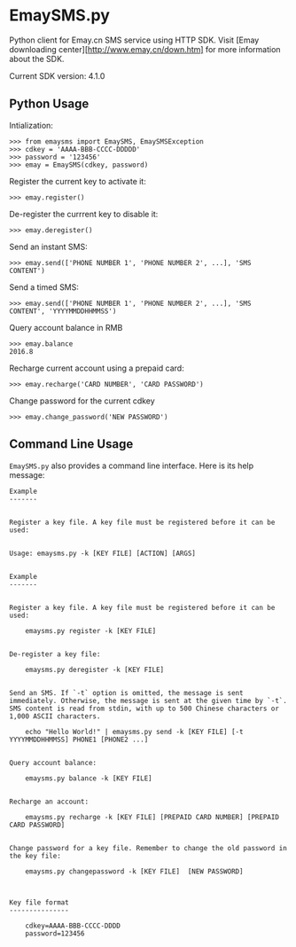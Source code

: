 EmaySMS.py
==========

Python client for Emay.cn SMS service using HTTP SDK. Visit [Emay downloading center][http://www.emay.cn/down.htm] for more information about the SDK. 

Current SDK version: 4.1.0




Python Usage
------------


Intialization:

    >>> from emaysms import EmaySMS, EmaySMSException
    >>> cdkey = 'AAAA-BBB-CCCC-DDDDD'
    >>> password = '123456'
    >>> emay = EmaySMS(cdkey, password)


Register the current key to activate it:

    >>> emay.register()


De-register the currrent key to disable it:

    >>> emay.deregister()


Send an instant SMS:

    >>> emay.send(['PHONE NUMBER 1', 'PHONE NUMBER 2', ...], 'SMS CONTENT')


Send a timed SMS:

    >>> emay.send(['PHONE NUMBER 1', 'PHONE NUMBER 2', ...], 'SMS CONTENT', 'YYYYMMDDHHMMSS')


Query account balance in RMB

    >>> emay.balance
    2016.8


Recharge current account using a prepaid card:

    >>> emay.recharge('CARD NUMBER', 'CARD PASSWORD')


Change password for the current cdkey

    >>> emay.change_password('NEW PASSWORD')




Command Line Usage
------------------

`EmaySMS.py` also provides a command line interface. Here is its help message: 




    Example
    -------


    Register a key file. A key file must be registered before it can be used:


    Usage: emaysms.py -k [KEY FILE] [ACTION] [ARGS]


    Example
    -------


    Register a key file. A key file must be registered before it can be used:

        emaysms.py register -k [KEY FILE]


    De-register a key file:

        emaysms.py deregister -k [KEY FILE] 


    Send an SMS. If `-t` option is omitted, the message is sent immediately. Otherwise, the message is sent at the given time by `-t`. SMS content is read from stdin, with up to 500 Chinese characters or 1,000 ASCII characters. 

        echo "Hello World!" | emaysms.py send -k [KEY FILE] [-t YYYYMMDDHHMMSS] PHONE1 [PHONE2 ...]


    Query account balance:

        emaysms.py balance -k [KEY FILE]


    Recharge an account:

        emaysms.py recharge -k [KEY FILE] [PREPAID CARD NUMBER] [PREPAID CARD PASSWORD]


    Change password for a key file. Remember to change the old password in the key file:

        emaysms.py changepassword -k [KEY FILE]  [NEW PASSWORD]



    Key file format
    ---------------

        cdkey=AAAA-BBB-CCCC-DDDD
        password=123456

